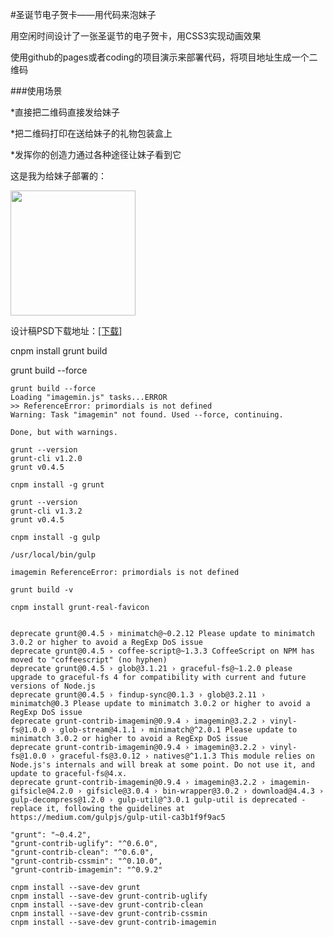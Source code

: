 #圣诞节电子贺卡——用代码来泡妹子

用空闲时间设计了一张圣诞节的电子贺卡，用CSS3实现动画效果

使用github的pages或者coding的项目演示来部署代码，将项目地址生成一个二维码

###使用场景

*直接把二维码直接发给妹子

*把二维码打印在送给妹子的礼物包装盒上

*发挥你的创造力通过各种途径让妹子看到它

这是我为给妹子部署的：

<img src="qrcode.png" width="200">

设计稿PSD下载地址：<a href="http://pan.baidu.com/s/1gdw3lEr" target="_blank">[下载]</a>

cnpm install
grunt build

grunt build --force

```
grunt build --force        
Loading "imagemin.js" tasks...ERROR
>> ReferenceError: primordials is not defined
Warning: Task "imagemin" not found. Used --force, continuing.

Done, but with warnings.

grunt --version
grunt-cli v1.2.0
grunt v0.4.5

cnpm install -g grunt

grunt --version      
grunt-cli v1.3.2
grunt v0.4.5

cnpm install -g gulp

/usr/local/bin/gulp
```

```
imagemin ReferenceError: primordials is not defined
```

```
grunt build -v

cnpm install grunt-real-favicon


deprecate grunt@0.4.5 › minimatch@~0.2.12 Please update to minimatch 3.0.2 or higher to avoid a RegExp DoS issue
deprecate grunt@0.4.5 › coffee-script@~1.3.3 CoffeeScript on NPM has moved to "coffeescript" (no hyphen)
deprecate grunt@0.4.5 › glob@3.1.21 › graceful-fs@~1.2.0 please upgrade to graceful-fs 4 for compatibility with current and future versions of Node.js
deprecate grunt@0.4.5 › findup-sync@0.1.3 › glob@3.2.11 › minimatch@0.3 Please update to minimatch 3.0.2 or higher to avoid a RegExp DoS issue
deprecate grunt-contrib-imagemin@0.9.4 › imagemin@3.2.2 › vinyl-fs@1.0.0 › glob-stream@4.1.1 › minimatch@^2.0.1 Please update to minimatch 3.0.2 or higher to avoid a RegExp DoS issue
deprecate grunt-contrib-imagemin@0.9.4 › imagemin@3.2.2 › vinyl-fs@1.0.0 › graceful-fs@3.0.12 › natives@^1.1.3 This module relies on Node.js's internals and will break at some point. Do not use it, and update to graceful-fs@4.x.
deprecate grunt-contrib-imagemin@0.9.4 › imagemin@3.2.2 › imagemin-gifsicle@4.2.0 › gifsicle@3.0.4 › bin-wrapper@3.0.2 › download@4.4.3 › gulp-decompress@1.2.0 › gulp-util@^3.0.1 gulp-util is deprecated - replace it, following the guidelines at https://medium.com/gulpjs/gulp-util-ca3b1f9f9ac5
```

```
"grunt": "~0.4.2",
"grunt-contrib-uglify": "^0.6.0",
"grunt-contrib-clean": "^0.6.0",
"grunt-contrib-cssmin": "^0.10.0",
"grunt-contrib-imagemin": "^0.9.2"

cnpm install --save-dev grunt
cnpm install --save-dev grunt-contrib-uglify
cnpm install --save-dev grunt-contrib-clean
cnpm install --save-dev grunt-contrib-cssmin
cnpm install --save-dev grunt-contrib-imagemin
```